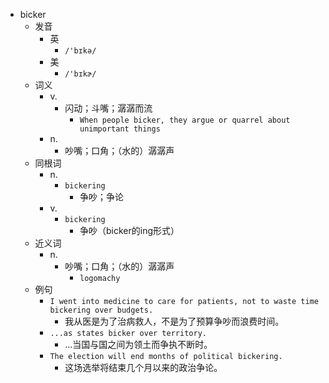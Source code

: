 - bicker
  - 发音
    - 英
      - `/'bɪkə/`
    - 美
      - `/'bɪkɚ/`
  - 词义
    - v.
      - 闪动；斗嘴；潺潺而流
        - `When people bicker, they argue or quarrel about unimportant things`
    - n.
      - 吵嘴；口角；（水的）潺潺声
  - 同根词
    - n.
      - `bickering`
        - 争吵；争论
    - v.
      - `bickering`
        - 争吵（bicker的ing形式）
  - 近义词
    - n.
      - 吵嘴；口角；（水的）潺潺声
        - `logomachy`
  - 例句
    - `I went into medicine to care for patients, not to waste time bickering over budgets.`
      - 我从医是为了治病救人，不是为了预算争吵而浪费时间。
    - `...as states bicker over territory.`
      - …当国与国之间为领土而争执不断时。
    - `The election will end months of political bickering.`
      - 这场选举将结束几个月以来的政治争论。

